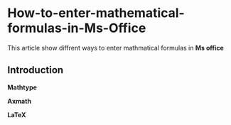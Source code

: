 # How-to-enter-mathematical-formulas-in-Ms-Office
This article show diffrent ways to enter mathmatical formulas in __Ms office__
## Introduction
__Mathtype__

__Axmath__

__LaTeX__
